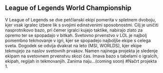 ## League of Legends World Championship
V League of Legends se dve petčlanski ekipi pomerita v spletnem dvoboju, kjer vsak igralec izbere lik s svojimi edinstvenimi sposobnostmi. Cilj je uničiti nasprotnikovo bazo, pri čemer igralci kujejo taktike, nabirajo zlato za opremo ter se spopadajo v bitkah.
Svetovno prvenstvo v LOL je najbolj pomembno tekmovanje v igri, kjer se spopadejo najboljše ekipe s celega sveta. Dogodek se odvija dvakrat na leto (MSI, WORLDS), kjer ekipe tekmujejo za naslov svetovnih prvakov.
Namen najinega projekta je sledenje ekipam na svetovnem prvenstvu skozi čas. Imava bazo s tabelami o igralcih, ekipah, regijah in tekmovanjih. Zanima naju...(coming soon)
#Načrt projekta
1.
